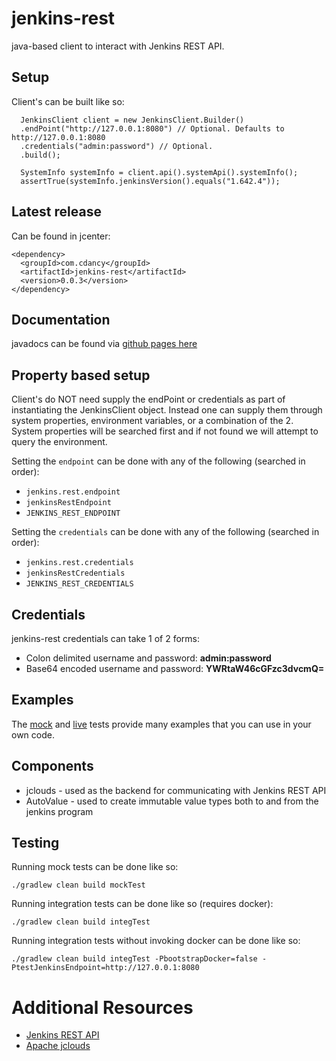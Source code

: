 
# jenkins-rest

java-based client to interact with Jenkins REST API. 

## Setup

Client's can be built like so:

      JenkinsClient client = new JenkinsClient.Builder()
      .endPoint("http://127.0.0.1:8080") // Optional. Defaults to http://127.0.0.1:8080
      .credentials("admin:password") // Optional.
      .build();

      SystemInfo systemInfo = client.api().systemApi().systemInfo();
      assertTrue(systemInfo.jenkinsVersion().equals("1.642.4"));
      
## Latest release

Can be found in jcenter:

	<dependency>
	  <groupId>com.cdancy</groupId>
	  <artifactId>jenkins-rest</artifactId>
	  <version>0.0.3</version>
	</dependency>
	
## Documentation

javadocs can be found via [github pages here](http://cdancy.github.io/jenkins-rest/docs/javadoc/)

## Property based setup

Client's do NOT need supply the endPoint or credentials as part of instantiating the JenkinsClient object. 
Instead one can supply them through system properties, environment variables, or a combination 
of the 2. System properties will be searched first and if not found we will attempt to 
query the environment.

Setting the `endpoint` can be done with any of the following (searched in order):

- `jenkins.rest.endpoint`
- `jenkinsRestEndpoint`
- `JENKINS_REST_ENDPOINT`

Setting the `credentials` can be done with any of the following (searched in order):

- `jenkins.rest.credentials`
- `jenkinsRestCredentials`
- `JENKINS_REST_CREDENTIALS`

## Credentials

jenkins-rest credentials can take 1 of 2 forms:

- Colon delimited username and password: __admin:password__ 
- Base64 encoded username and password: __YWRtaW46cGFzc3dvcmQ=__ 

## Examples

The [mock](https://github.com/cdancy/jenkins-rest/tree/master/src/test/java/com/cdancy/jenkins/rest/features) and [live](https://github.com/cdancy/jenkins-rest/tree/master/src/test/java/com/cdancy/jenkins/rest/features) tests provide many examples
that you can use in your own code.

## Components

- jclouds \- used as the backend for communicating with Jenkins REST API
- AutoValue \- used to create immutable value types both to and from the jenkins program
    
## Testing

Running mock tests can be done like so:

	./gradlew clean build mockTest
	
Running integration tests can be done like so (requires docker):

	./gradlew clean build integTest
	
Running integration tests without invoking docker can be done like so:

	./gradlew clean build integTest -PbootstrapDocker=false -PtestJenkinsEndpoint=http://127.0.0.1:8080 
	
# Additional Resources

* [Jenkins REST API](http://wiki.jenkins-ci.org/display/JENKINS/Remote+access+API)
* [Apache jclouds](https://jclouds.apache.org/start/)

